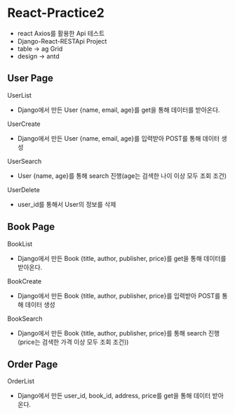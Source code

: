 # React-Practice2
- react Axios를 활용한 Api 테스트
- Django-React-RESTApi Project
- table -> ag Grid
- design -> antd

## User Page
UserList
- Django에서 만든 User {name, email, age}를 get을 통해 데이터를 받아온다.

UserCreate
- Django에서 만든 User {name, email, age}를 입력받아 POST를 통해 데이터 생성

UserSearch
- User {name, age}를 통해 search 진행(age는 검색한 나이 이상 모두 조회 조건)

UserDelete
- user_id를 통해서 User의 정보를 삭제

## Book Page
BookList
- Django에서 만든 Book {title, author, publisher, price}를 get을 통해 데이터를 받아온다.

BookCreate
- Django에서 만든 Book {title, author, publisher, price}를 입력받아 POST를 통해 데이터 생성

BookSearch
- Django에서 만든 Book {title, author, publisher, price}를 통해 search 진행(price는 검색한 가격 이상 모두 조회 조건))

## Order Page 
OrderList
- Django에서 만든 user_id, book_id, address, price를 get을 통해 데이터 받아온다.
